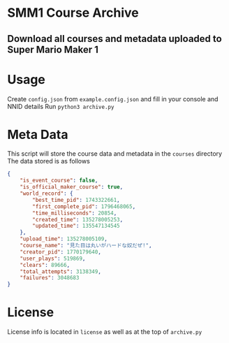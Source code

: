 # SMM1 Course Archive
## Download all courses and metadata uploaded to Super Mario Maker 1

# Usage
Create `config.json` from `example.config.json` and fill in your console and NNID details
Run `python3 archive.py`

# Meta Data
This script will store the course data and metadata in the `courses` directory
The data stored is as follows
```json
{
    "is_event_course": false,
    "is_official_maker_course": true,
    "world_record": {
        "best_time_pid": 1743322661,
        "first_complete_pid": 1796468065,
        "time_milliseconds": 20854,
        "created_time": 135278005253,
        "updated_time": 135547134545
    },
    "upload_time": 135278005109,
    "course_name": "見た目は丸いがハードな奴だぜ!",
    "creator_pid": 1770179640,
    "user_plays": 519869,
    "clears": 89666,
    "total_attempts": 3138349,
    "failures": 3048683
}
```

# License
License info is located in `license` as well as at the top of `archive.py`